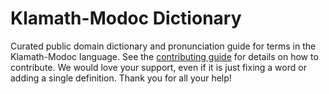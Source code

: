 
# Klamath-Modoc Dictionary

Curated public domain dictionary and pronunciation guide for terms in the Klamath-Modoc language. See the [contributing guide](https://github.com/drumworkteam/term/blob/make/.github/contributing.md) for details on how to contribute. We would love your support, even if it is just fixing a word or adding a single definition. Thank you for all your help!